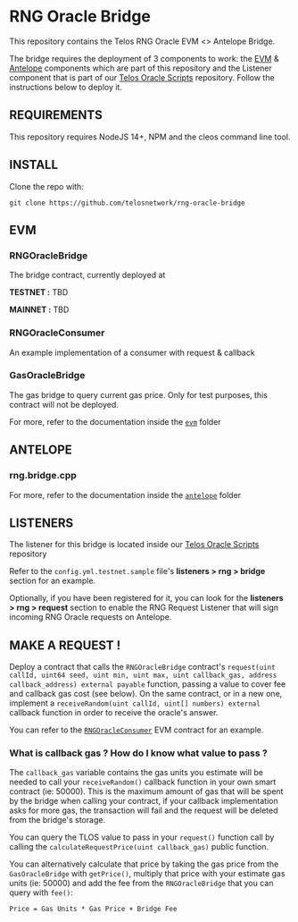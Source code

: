 # RNG Oracle Bridge

This repository contains the Telos RNG Oracle EVM <> Antelope Bridge.

The bridge requires the deployment of 3 components to work: the [EVM](https://github.com/telosnetwork/native-oracle-bridge/tree/main/evm) & [Antelope](https://github.com/telosnetwork/native-oracle-bridge/tree/main/antelope) components which are part of this repository and the Listener component that is part of our [Telos Oracle Scripts](https://github.com/telosnetwork/telos-oracle-scripts) repository. Follow the instructions below to deploy it.

## REQUIREMENTS

This repository requires NodeJS 14+, NPM and the cleos command line tool.

## INSTALL

Clone the repo with:

`git clone https://github.com/telosnetwork/rng-oracle-bridge`

## EVM

### RNGOracleBridge

The bridge contract, currently deployed at

**TESTNET :** TBD

**MAINNET :** TBD

### RNGOracleConsumer

An example implementation of a consumer with request & callback

### GasOracleBridge

The gas bridge to query current gas price. Only for test purposes, this contract will not be deployed.

For more, refer to the documentation inside the [`evm`](https://github.com/telosnetwork/rng-oracle-bridge/tree/main/evm) folder

## ANTELOPE

### rng.bridge.cpp

For more, refer to the documentation inside the [`antelope`](https://github.com/telosnetwork/rng-oracle-bridge/tree/main/antelope) folder

## LISTENERS

The listener for this bridge is located inside our [Telos Oracle Scripts](https://github.com/telosnetwork/telos-oracle-scripts) repository

Refer to the `config.yml.testnet.sample` file's **listeners > rng > bridge** section for an example.

Optionally, if you have been registered for it, you can look for the **listeners > rng > request** section to enable the RNG Request Listener that will sign incoming RNG Oracle requests on Antelope.

## MAKE A REQUEST !

Deploy a contract that calls the `RNGOracleBridge` contract's `request(uint callId, uint64 seed, uint min, uint max, uint callback_gas, address callback_address) external payable` function, passing a value to cover fee and callback gas cost (see below). On the same contract, or in a new one, implement a `receiveRandom(uint callId, uint[] numbers) external` callback function in order to receive the oracle's answer. 

You can refer to the [`RNGOracleConsumer`](https://github.com/telosnetwork/rng-oracle-bridge/blob/main/evm/contracts/RNGOracleConsumer.sol) EVM contract for an example.

### What is callback gas ? How do I know what value to pass ?

The `callback_gas` variable contains the gas units you estimate will be needed to call your `receiveRandom()` callback function in your own smart contract (ie: 50000). This is the maximum amount of gas that will be spent by the bridge when calling your contract, if your callback implementation asks for more gas, the transaction will fail and the request will be deleted from the bridge's storage.

You can query the TLOS value to pass in your `request()` function call by calling the `calculateRequestPrice(uint callback_gas)` public function. 

You can alternatively calculate that price by taking the gas price from the `GasOracleBridge` with `getPrice()`, multiply that price with your estimate gas units (ie: 50000) and add the fee from the `RNGOracleBridge` that you can query with `fee()`:

`Price = Gas Units * Gas Price + Bridge Fee`


